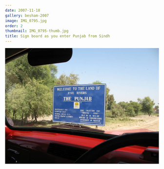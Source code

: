 ```yaml
---
date: 2007-11-18
gallery: besham-2007
image: IMG_0795.jpg
order: 2
thumbnail: IMG_0795-thumb.jpg
title: Sign board as you enter Punjab from Sindh
---
```


![Sign board as you enter Punjab from Sindh](./IMG_0795.jpg)